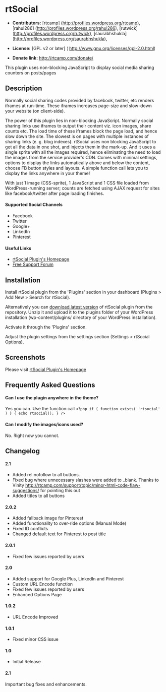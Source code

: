 # rtSocial #

* **Contributors:** [rtcamp] (http://profiles.wordpress.org/rtcamp), [rahul286] (http://profiles.wordpress.org/rahul286), [rutwick] (http://profiles.wordpress.org/rutwick), [saurabhshukla] (http://profiles.wordpress.org/saurabhshukla),

* **License:** [GPL v2 or later] ( http://www.gnu.org/licenses/gpl-2.0.html)

* **Donate link:** http://rtcamp.com/donate/


This plugin uses non-blocking JavaScript to display social media sharing counters on posts/pages

## Description ##
Normally social sharing codes provided by facebook, twitter, etc renders iframes at run-time. These iframes increases page-size and slow-down your website (on client-side).

The power of this plugin lies in non-blocking JavaScript. Normally social sharing links use iframes to output their content viz. icon images, share counts etc. The load time of these iframes block the page load, and hence slow down the site. The slowest is on pages with multiple instances of sharing links (e. g. blog indexes). rtSocial uses non blocking JavaScript to get all the data in one shot, and injects them in the mark-up. And it uses a single sprite with all the images required, hence eliminating the need to load the images from the service provider's CDN. Comes with minimal settings, options to display the links automatically above and below the content, choose FB button styles and layouts. A simple function call lets you to display the links anywhere in your theme!

With just 1 image (CSS-sprite), 1 JavaScript and 1 CSS file loaded from WordPress-running server; counts are fetched using AJAX request for sites like facebook/twitter after page loading finishes.

#### Supported Social Channels ####
* Facebook
* Twitter
* Google+
* LinkedIn
* Pinterest

#### Useful Links ####
* [rtSocial Plugin's Homepage](http://rtcamp.com/rtsocial/)
* [Free Support Forum](http://rtcamp.com/support/forum/rtsocial/)

## Installation ##
Install rtSocial plugin from the 'Plugins' section in your dashboard (Plugins > Add New > Search for rtSocial).

Alternatively you can [download latest version](http://downloads.wordpress.org/plugin/rtsocial.2.0.1.zip) of rtSocial plugin from the repository. Unzip it and upload it to the plugins folder of your WordPress installation (wp-content/plugins/ directory of your WordPress installation).  
  
Activate it through the 'Plugins' section.

Adjust the plugin settings from the settings section (Settings > rtSocial Options).

## Screenshots ##
Please visit [rtSocial Plugin's Homepage](http://rtcamp.com/rtsocial/)

## Frequently Asked Questions ##

#### Can I use the plugin anywhere in the theme? ####

Yes you can. Use the function call
`<?php
if ( function_exists( 'rtsocial' ) ) {
       echo rtsocial();
}
?>`


#### Can I modify the images/icons used? ####

No. Right now you cannot.


## Changelog ##
#### 2.1 ####
* Added rel nofollow to all buttons.
* Fixed bug where unnecessary slashes were added to _blank. Thanks to Vinity http://rtcamp.com/support/topic/minor-html-code-flaw-suggestions/ for pointing this out
* Added titles to all buttons

#### 2.0.2 ####
* Added fallback image for Pinterest
* Added functionality to over-ride options (Manual Mode)
* Fixed ID conflicts
* Changed default text for Pinterest to post title

#### 2.0.1 ####
* Fixed few issues reported by users

#### 2.0 ####
* Added support for Google Plus, LinkedIn and Pinterest
* Custom URL Encode function
* Fixed few issues reported by users
* Enhanced Options Page

#### 1.0.2 ####
* URL Encode Improved

#### 1.0.1 ####
* Fixed minor CSS issue

#### 1.0 ####
* Initial Release

#### 2.1 ####
Important bug fixes and enhancements.
